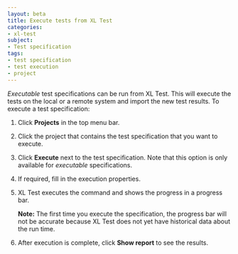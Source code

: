 ```yaml
---
layout: beta
title: Execute tests from XL Test
categories:
- xl-test
subject:
- Test specification
tags:
- test specification
- test execution
- project
---
```


*Executable* test specifications can be run from XL Test. This will execute the tests on the local or a remote system and import the new test results. To execute a test specification:

1. Click **Projects** in the top menu bar.
1. Click the project that contains the test specification that you want to execute.
1. Click **Execute** next to the test specification. Note that this option is only available for *executable* specifications.
1. If required, fill in the execution properties.
1. XL Test executes the command and shows the progress in a progress bar. 

    **Note:** The first time you execute the specification, the progress bar will not be accurate because XL Test does not yet have historical data about the run time.

1. After execution is complete, click **Show report** to see the results.
